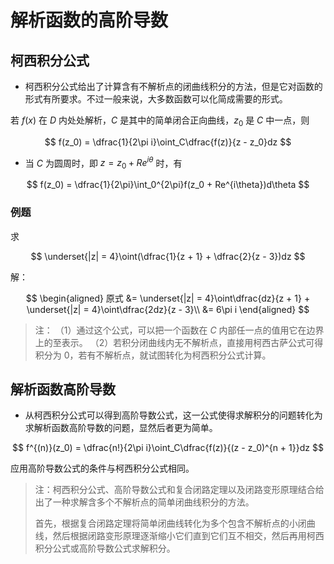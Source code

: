 # 解析函数的高阶导数

## 柯西积分公式

* 柯西积分公式给出了计算含有不解析点的闭曲线积分的方法，但是它对函数的形式有所要求。不过一般来说，大多数函数可以化简成需要的形式。

若 $f(x)$ 在 $D$ 内处处解析，$C$ 是其中的简单闭合正向曲线，$z_0$ 是 $C$ 中一点，则

$$
f(z_0) = \dfrac{1}{2\pi i}\oint_C\dfrac{f(z)}{z - z_0}dz
$$

* 当 $C$ 为圆周时，即 $z = z_0 + Re^{i\theta}$ 时，有

$$
f(z_0) = \dfrac{1}{2\pi}\int_0^{2\pi}f(z_0 + Re^{i\theta})d\theta
$$

### 例题

求

$$
\underset{|z| = 4}\oint(\dfrac{1}{z + 1} + \dfrac{2}{z - 3})dz
$$

解：

$$
\begin{aligned}
    原式 
    &= \underset{|z| = 4}\oint\dfrac{dz}{z + 1} + \underset{|z| = 4}\oint\dfrac{2dz}{z - 3}\\
    &= 6\pi i
\end{aligned}
$$

> 注：
> （1）通过这个公式，可以把一个函数在 $C$ 内部任一点的值用它在边界上的至表示。
> （2）若积分闭曲线内无不解析点，直接用柯西古萨公式可得积分为 $0$，若有不解析点，就试图转化为柯西积分公式计算。

## 解析函数高阶导数

* 从柯西积分公式可以得到高阶导数公式，这一公式使得求解积分的问题转化为求解析函数高阶导数的问题，显然后者更为简单。

$$
f^{(n)}(z_0) = \dfrac{n!}{2\pi i}\oint_C\dfrac{f(z)}{(z - z_0)^{n + 1}}dz
$$

应用高阶导数公式的条件与柯西积分公式相同。

> 注：柯西积分公式、高阶导数公式和复合闭路定理以及闭路变形原理结合给出了一种求解含多个不解析点的简单闭曲线积分的方法。
>
> 首先，根据复合闭路定理将简单闭曲线转化为多个包含不解析点的小闭曲线，然后根据闭路变形原理逐渐缩小它们直到它们互不相交，然后再用柯西积分公式或高阶导数公式求解积分。